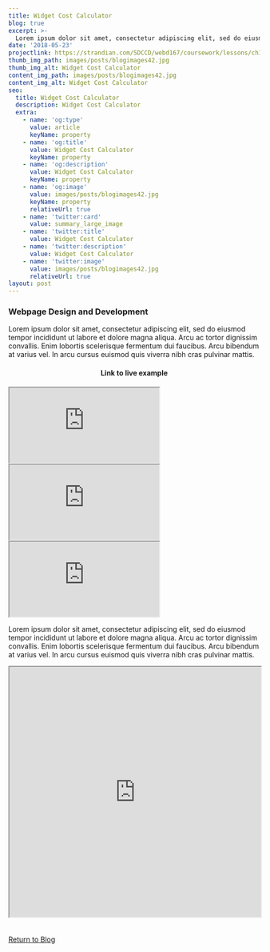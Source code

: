 ```yaml
---
title: Widget Cost Calculator
blog: true
excerpt: >-
  Lorem ipsum dolor sit amet, consectetur adipiscing elit, sed do eiusmod tempor incididunt ut labore et dolore magna aliqua. Arcu ac tortor dignissim convallis. Enim lobortis scelerisque fermentum dui faucibus. Arcu bibendum at varius vel. In arcu cursus euismod quis viverra nibh cras pulvinar mattis.
date: '2018-05-23'
projectlink: https://strandian.com/SDCCD/webd167/coursework/lessons/ch13/calculator.php
thumb_img_path: images/posts/blogimages42.jpg
thumb_img_alt: Widget Cost Calculator
content_img_path: images/posts/blogimages42.jpg
content_img_alt: Widget Cost Calculator
seo:
  title: Widget Cost Calculator
  description: Widget Cost Calculator
  extra:
    - name: 'og:type'
      value: article
      keyName: property
    - name: 'og:title'
      value: Widget Cost Calculator
      keyName: property
    - name: 'og:description'
      value: Widget Cost Calculator
      keyName: property
    - name: 'og:image'
      value: images/posts/blogimages42.jpg
      keyName: property
      relativeUrl: true
    - name: 'twitter:card'
      value: summary_large_image
    - name: 'twitter:title'
      value: Widget Cost Calculator
    - name: 'twitter:description'
      value: Widget Cost Calculator
    - name: 'twitter:image'
      value: images/posts/blogimages42.jpg
      relativeUrl: true
layout: post
---
```


### Webpage Design and Development
Lorem ipsum dolor sit amet, consectetur adipiscing elit, sed do eiusmod tempor incididunt ut labore et dolore magna aliqua. Arcu ac tortor dignissim convallis. Enim lobortis scelerisque fermentum dui faucibus. Arcu bibendum at varius vel. In arcu cursus euismod quis viverra nibh cras pulvinar mattis.

<h4 align="center">
Link to live example
</h4>
<div id="hideweb1">
  <div class="thumbnail-container" title="Web Development Portfolio"><a href="https://strandian.com/SDCCD/webd167/coursework/lessons/ch13/calculator.php" target="_blank">
    <div class="thumbnail">
      <iframe src="https://strandian.com/SDCCD/webd167/coursework/lessons/ch13/calculator.php" onload="this.style.opacity = 1"></iframe>
    </div>
    </a> </div>
</div>
<div id="hideweb2">
  <div class="thumbnail-container" title="Web Development Portfolio"><a href="https://strandian.com/SDCCD/webd167/coursework/lessons/ch13/calculator.php" target="_blank">
    <div class="thumbnail">
      <iframe src="https://strandian.com/SDCCD/webd167/coursework/lessons/ch13/calculator.php" onload="this.style.opacity = 1"></iframe>
    </div>
    </a> </div>
</div>
<div id="hideweb3">
  <div class="thumbnail-container" title="Web Development Portfolio"><a href="https://strandian.com/SDCCD/webd167/coursework/lessons/ch13/calculator.php" target="_blank">
    <div class="thumbnail">
      <iframe src="https://strandian.com/SDCCD/webd167/coursework/lessons/ch13/calculator.php" onload="this.style.opacity = 1"></iframe>
    </div>
    </a> </div>
</div>

Lorem ipsum dolor sit amet, consectetur adipiscing elit, sed do eiusmod tempor incididunt ut labore et dolore magna aliqua. Arcu ac tortor dignissim convallis. Enim lobortis scelerisque fermentum dui faucibus. Arcu bibendum at varius vel. In arcu cursus euismod quis viverra nibh cras pulvinar mattis.

<iframe src="https://phpsandbox.io/e/x/8mg8p?&layout=EditorPreview&iframeId=yr4nymg6z&theme=dark&defaultPath=/&showExplorer=no" style="display: block" loading="lazy" allow="accelerometer; autoplay; encrypted-media; gyroscope; picture-in-picture" height="500" width="100%"></iframe>

<br />
<br />
<a class="button" href="/blog/">
  Return to Blog
</a>

<script async src="https://cpwebassets.codepen.io/assets/embed/ei.js"></script>